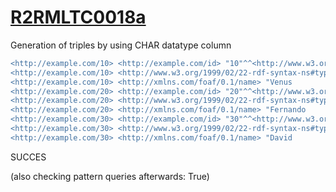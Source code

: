 
# [R2RMLTC0018a](https://www.w3.org/TR/rdb2rdf-test-cases/#R2RMLTC0018a)
Generation of triples by using CHAR datatype column

```diff
<http://example.com/10> <http://example.com/id> "10"^^<http://www.w3.org/2001/XMLSchema#integer> .
<http://example.com/10> <http://www.w3.org/1999/02/22-rdf-syntax-ns#type> <http://xmlns.com/foaf/0.1/Person> .
<http://example.com/10> <http://xmlns.com/foaf/0.1/name> "Venus          " .
<http://example.com/20> <http://example.com/id> "20"^^<http://www.w3.org/2001/XMLSchema#integer> .
<http://example.com/20> <http://www.w3.org/1999/02/22-rdf-syntax-ns#type> <http://xmlns.com/foaf/0.1/Person> .
<http://example.com/20> <http://xmlns.com/foaf/0.1/name> "Fernando       " .
<http://example.com/30> <http://example.com/id> "30"^^<http://www.w3.org/2001/XMLSchema#integer> .
<http://example.com/30> <http://www.w3.org/1999/02/22-rdf-syntax-ns#type> <http://xmlns.com/foaf/0.1/Person> .
<http://example.com/30> <http://xmlns.com/foaf/0.1/name> "David          " .
```

SUCCES

(also checking pattern queries afterwards: True)
